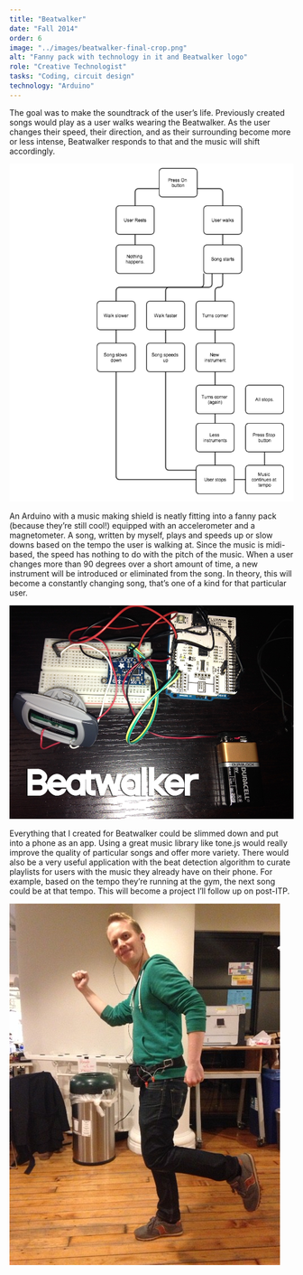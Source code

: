 ```yaml
---
title: "Beatwalker"
date: "Fall 2014"
order: 6
image: "../images/beatwalker-final-crop.png"
alt: "Fanny pack with technology in it and Beatwalker logo"
role: "Creative Technologist"
tasks: "Coding, circuit design"
technology: "Arduino"
---
```


The goal was to make the soundtrack of the user’s life. Previously created songs would play as a user walks wearing the Beatwalker. As the user changes their speed, their direction, and as their surrounding become more or less intense, Beatwalker responds to that and the music will shift accordingly.

![System Diagram](images/system_diagram.png)

An Arduino with a music making shield is neatly fitting into a fanny pack (because they’re still cool!) equipped with an accelerometer and a magnetometer. A song, written by myself, plays and speeds up or slow downs based on the tempo the user is walking at. Since the music is midi-based, the speed has nothing to do with the pitch of the music. When a user changes more than 90 degrees over a short amount of time, a new instrument will be introduced or eliminated from the song. In theory, this will become a constantly changing song, that’s one of a kind for that particular user.

![System Diagram](images/Beatwalker-PictureOfParts.png)

Everything that I created for Beatwalker could be slimmed down and put into a phone as an app. Using a great music library like tone.js would really improve the quality of particular songs and offer more variety. There would also be a very useful application with the beat detection algorithm to curate playlists for users with the music they already have on their phone. For example, based on the tempo they’re running at the gym, the next song could be at that tempo. This will become a project I’ll follow up on post-ITP.

![System Diagram](images/shaun-withBeatwalker.jpg)
